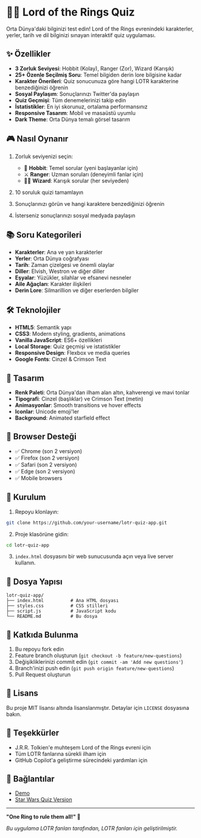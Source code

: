 # 🧙‍♂️ Lord of the Rings Quiz

Orta Dünya'daki bilginizi test edin! Lord of the Rings evrenindeki karakterler, yerler, tarih ve dil bilginizi sınayan interaktif quiz uygulaması.

## ✨ Özellikler

- **3 Zorluk Seviyesi**: Hobbit (Kolay), Ranger (Zor), Wizard (Karışık)
- **25+ Özenle Seçilmiş Soru**: Temel bilgiden derin lore bilgisine kadar
- **Karakter Önerileri**: Quiz sonucunuza göre hangi LOTR karakterine benzediğinizi öğrenin
- **Sosyal Paylaşım**: Sonuçlarınızı Twitter'da paylaşın
- **Quiz Geçmişi**: Tüm denemelerinizi takip edin
- **İstatistikler**: En iyi skorunuz, ortalama performansınız
- **Responsive Tasarım**: Mobil ve masaüstü uyumlu
- **Dark Theme**: Orta Dünya temalı görsel tasarım

## 🎮 Nasıl Oynanır

1. Zorluk seviyenizi seçin:
   - 🍃 **Hobbit**: Temel sorular (yeni başlayanlar için)
   - ⚔️ **Ranger**: Uzman soruları (deneyimli fanlar için)
   - 🧙‍♂️ **Wizard**: Karışık sorular (her seviyeden)

2. 10 soruluk quizi tamamlayın
3. Sonuçlarınızı görün ve hangi karaktere benzediğinizi öğrenin
4. İsterseniz sonuçlarınızı sosyal medyada paylaşın

## 📚 Soru Kategorileri

- **Karakterler**: Ana ve yan karakterler
- **Yerler**: Orta Dünya coğrafyası
- **Tarih**: Zaman çizelgesi ve önemli olaylar
- **Diller**: Elvish, Westron ve diğer diller
- **Eşyalar**: Yüzükler, silahlar ve efsanevi nesneler
- **Aile Ağaçları**: Karakter ilişkileri
- **Derin Lore**: Silmarillion ve diğer eserlerden bilgiler

## 🛠️ Teknolojiler

- **HTML5**: Semantik yapı
- **CSS3**: Modern styling, gradients, animations
- **Vanilla JavaScript**: ES6+ özellikleri
- **Local Storage**: Quiz geçmişi ve istatistikler
- **Responsive Design**: Flexbox ve media queries
- **Google Fonts**: Cinzel & Crimson Text

## 🎨 Tasarım

- **Renk Paleti**: Orta Dünya'dan ilham alan altın, kahverengi ve mavi tonlar
- **Tipografi**: Cinzel (başlıklar) ve Crimson Text (metin)
- **Animasyonlar**: Smooth transitions ve hover effects
- **Iconlar**: Unicode emoji'ler
- **Background**: Animated starfield effect

## 📱 Browser Desteği

- ✅ Chrome (son 2 versiyon)
- ✅ Firefox (son 2 versiyon)
- ✅ Safari (son 2 versiyon)
- ✅ Edge (son 2 versiyon)
- ✅ Mobile browsers

## 🚀 Kurulum

1. Repoyu klonlayın:
```bash
git clone https://github.com/your-username/lotr-quiz-app.git
```

2. Proje klasörüne gidin:
```bash
cd lotr-quiz-app
```

3. `index.html` dosyasını bir web sunucusunda açın veya live server kullanın.

## 📄 Dosya Yapısı

```
lotr-quiz-app/
├── index.html          # Ana HTML dosyası
├── styles.css          # CSS stilleri
├── script.js           # JavaScript kodu
└── README.md           # Bu dosya
```

## 🤝 Katkıda Bulunma

1. Bu repoyu fork edin
2. Feature branch oluşturun (`git checkout -b feature/new-questions`)
3. Değişikliklerinizi commit edin (`git commit -am 'Add new questions'`)
4. Branch'inizi push edin (`git push origin feature/new-questions`)
5. Pull Request oluşturun

## 📝 Lisans

Bu proje MIT lisansı altında lisanslanmıştır. Detaylar için `LICENSE` dosyasına bakın.

## 🙏 Teşekkürler

- J.R.R. Tolkien'e muhteşem Lord of the Rings evreni için
- Tüm LOTR fanlarına sürekli ilham için
- GitHub Copilot'a geliştirme sürecindeki yardımları için

## 🔗 Bağlantılar

- [Demo](https://your-demo-link.com)
- [Star Wars Quiz Version](https://github.com/ozlemkayasaroglu/starWarsQuizApp)

---

**"One Ring to rule them all!" 💍**

*Bu uygulama LOTR fanları tarafından, LOTR fanları için geliştirilmiştir.*
